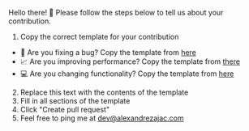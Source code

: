 Hello there! 👋 
Please follow the steps below to tell us about your contribution.

1. Copy the correct template for your contribution
  - 🐛 Are you fixing a bug? Copy the template from [here](https://gist.githubusercontent.com/medartus/c334105ba09957400666699e464bff9d/raw/f9e464afe360c7e86ce74e66b43c82c19205ccbc/bug_fix.md)
  - 📈 Are you improving performance? Copy the template from [there](https://gist.github.com/alexZajac/01b83283abb8993550f4ab8c7f721e5c)
  - 💻 Are you changing functionality? Copy the template from [here](https://gist.github.com/alexZajac/b02b7428066eca7b2ea81b608a1a0412)
2. Replace this text with the contents of the template 
3. Fill in all sections of the template
4. Click "Create pull request"
5. Feel free to ping me at [dev@alexandrezajac.com](mailto:dev@alexandrezajac.com)
